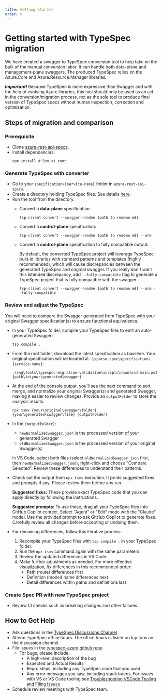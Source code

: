 ```yaml
---
title: Getting started
order: 0
---
```


# Getting started with TypeSpec migration

We have created a swagger to TypeSpec conversion tool to help take on the bulk of the manual conversion labor. It can handle both data-plane and management-plane swaggers. The produced TypeSpec relies on the Azure.Core and Azure.Resource.Manager libraries.

**_Important!_** Because TypeSpec is more expressive than Swagger and with the help of evolving Azure libraries, this tool should only be used as an aid in the conversion/migration process, not as the sole tool to produce final version of TypeSpec specs without human inspection, correction and optimization.

## Steps of migration and comparison

### Prerequisite

- Clone [azure-rest-api-specs](https://github.com/Azure/azure-rest-api-specs).
- Install dependencies:
  ```shell
  npm install # Run at root
  ```

### Generate TypeSpec with converter

- Go to your `specification/{service-name}` folder in `azure-rest-api-specs`.
- Create a directory holding TypeSpec files. See details [here](https://github.com/Azure/azure-rest-api-specs/blob/main/documentation/typespec-structure-guidelines.md).
- Run the tool from the directory.
  - Convert a **data-plane** specification:

    ```shell
    tsp-client convert --swagger-readme [path to readme.md]
    ```

  - Convert a **control-plane** specification:

    ```shell
    tsp-client convert --swagger-readme [path to readme.md] --arm
    ```

  - Convert a **control-plane** specification to fully compatible output:

    By default, the converted TypeSpec project will leverage TypeSpec built-in libraries with standard patterns and templates (highly recommended), which will cause discrepancies between the generated TypeSpec and original swagger. If you really don't want this intended discrepancy, add `--fully-compatible` flag to generate a TypeSpec project that is fully compatible with the swagger.

    ```shell
    tsp-client convert --swagger-readme [path to readme.md] --arm --fully-compatible
    ```

### Review and adjust the TypeSpec

You will need to compare the Swagger generated from TypeSpec with your original Swagger specification(s) to ensure functional equivalence.

- In your TypeSpec folder, compile your TypeSpec files to emit an auto-generated Swagger:

  ```shell
  tsp compile .
  ```

- From the root folder, download the latest specification as baseline. Your original specification will be located at `.\sparse-spec\specification\{service-name}`:

  ```shell
  .\eng\tools\typespec-migration-validation\scripts\download-main.ps1 {path\to\your\generated\swagger}
  ```

- At the end of the console output, you'll see the next command to sort, merge, and normalize your original Swagger(s) and generated Swagger, making it easier to review changes. Provide an `outputFolder` to store the analysis results:

  ```shell
  npx tsmv {your\original\swagger\folder} {your\generated\swagger\file} {outputFolder}
  ```

- In the `{outputFolder}`:
  - `newNormalizedSwagger.json` is the processed version of your generated Swagger
  - `oldNormalizedSwagger.json` is the processed version of your original Swagger(s)

  In VS Code, select both files (select `oldNormalizedSwagger.json` first, then `newNormalizedSwagger.json`), right-click and choose "Compare Selected". Review these differences to understand their patterns.

- Check out the output from `npx tsmv` execution. It prints suggested fixes and prompts if any. Please review them before any run.

  **Suggested fixes:** These provide exact TypeSpec code that you can apply directly by following the instructions.

  **Suggested prompts:** To use these, drag all your TypeSpec files into GitHub Copilot context. Select "Agent" or "Edit" mode with the "Claude" model. Use the provided prompt to ask GitHub Copilot to generate fixes. Carefully review all changes before accepting or undoing them.

- For remaining differences, follow this iterative process:
  1. Recompile your TypeSpec files with `tsp compile .` in your TypeSpec folder.
  2. Run the `npx tsmv` command again with the same parameters.
  3. Review the updated differences in VS Code.
  4. Make further adjustments as needed. For more effective visualization, fix differences in this recommended order:
     - Path (route) differences first
     - Definition (model) name differences next
     - Detail differences within paths and definitions last

### Create Spec PR with new TypeSpec project

- Review CI checks such as breaking changes and other failures.

## How to Get Help

- Ask questions in the [TypeSpec Discussions Channel](https://teams.microsoft.com/l/channel/19%3a906c1efbbec54dc8949ac736633e6bdf%40thread.skype/TypeSpec%2520Discussion%2520%25F0%259F%2590%25AE?groupId=3e17dcb0-4257-4a30-b843-77f47f1d4121&tenantId=72f988bf-86f1-41af-91ab-2d7cd011db47)
- Attend TypeSpec office hours. The office hours is listed on top tabs on the discussion channel.
- File issues in the [typespec-azure github repo](https://github.com/azure/typespec-azure/issues)
  - For bugs, please include:
    - A high-level description of the bug
    - Expected and Actual Results
    - Repro steps, including any TypeSpec code that you used
    - Any error messages you saw, including stack traces. For issues with VS or VS Code tooling see [Troubleshooting VSCode Tooling and Filing Issues](../typespec-getting-started.md#troubleshooting-vscode-tooling-and-filing-issues)
- Schedule review meetings with TypeSpec team.
